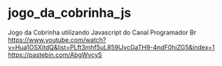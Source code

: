 # jogo_da_cobrinha_js
Jogo da Cobrinha utilizando Javascript do Canal Programador Br
https://www.youtube.com/watch?v=Hua1OSXitdQ&list=PLft3mhf5uL859lJvcGaTH9-4ndF0hiZG5&index=1
https://pastebin.com/AbgWvcyS
